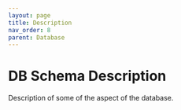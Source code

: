 ```yaml
---
layout: page
title: Description
nav_order: 8
parent: Database
---
```


# DB Schema Description

Description of some of the aspect of the database.


